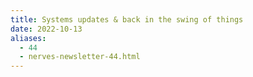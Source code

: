 ```yaml
---
title: Systems updates & back in the swing of things
date: 2022-10-13
aliases:
  - 44
  - nerves-newsletter-44.html
---
```

